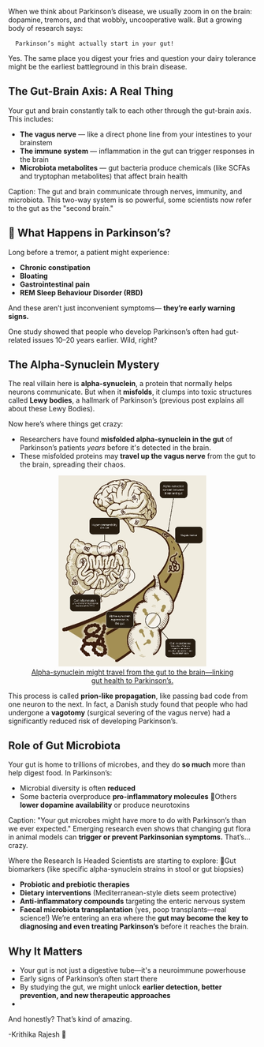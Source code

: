 When we think about Parkinson’s disease, we usually zoom in on the brain: dopamine, tremors, and that wobbly, uncooperative walk. But a growing body of research says:

      Parkinson’s might actually start in your gut! 
      
Yes. The same place you digest your fries and question your dairy tolerance might be the earliest battleground in this brain disease.

## The Gut-Brain Axis: A Real Thing
Your gut and brain constantly talk to each other through the gut-brain axis. This includes:

* **The vagus nerve** — like a direct phone line from your intestines to your brainstem
* **The immune system** — inflammation in the gut can trigger responses in the brain
* **Microbiota metabolites** — gut bacteria produce chemicals (like SCFAs and tryptophan metabolites) that affect brain health









Caption: The gut and brain communicate through nerves, immunity, and microbiota.
This two-way system is so powerful, some scientists now refer to the gut as the "second brain."

## 🔬 What Happens in Parkinson’s?
Long before a tremor, a patient might experience:

* **Chronic constipation**
* **Bloating**
* **Gastrointestinal pain**
* **REM Sleep Behaviour Disorder (RBD)**
  
And these aren’t just inconvenient symptoms— **they’re early warning signs.**

One study showed that people who develop Parkinson’s often had gut-related issues 10–20 years earlier. Wild, right?

## The Alpha-Synuclein Mystery
The real villain here is **alpha-synuclein**, a protein that normally helps neurons communicate. But when it **misfolds**, it clumps into toxic structures called **Lewy bodies**, a hallmark of Parkinson’s (previous post explains all about these Lewy Bodies).

Now here’s where things get crazy:

* Researchers have found **misfolded alpha-synuclein in the gut** of Parkinson’s patients *years* before it's detected in the brain.
* These misfolded proteins may **travel up the vagus nerve** from the gut to the brain, spreading their chaos.

 <Figure style="text-align: center;">
<img src="../assets/Dos.jpg" alt="Me" width="300" />
<figcaption>
<a href="https://neurotorium.org/the-microbiome-gut-brain-axis-in-parkinsons-disease/" target="_blank">
    Alpha-synuclein might travel from the gut to the brain—linking gut health to Parkinson’s.
    </a>
</figcaption>
</figure>

This process is called **prion-like propagation**, like passing bad code from one neuron to the next.
In fact, a Danish study found that people who had undergone a **vagotomy** (surgical severing of the vagus nerve) had a significantly reduced risk of developing Parkinson’s.

## Role of Gut Microbiota
Your gut is home to trillions of microbes, and they do **so much** more than help digest food. In Parkinson’s:

* Microbial diversity is often **reduced**
* Some bacteria overproduce **pro-inflammatory molecules**
Others **lower dopamine availability** or produce neurotoxins









Caption: "Your gut microbes might have more to do with Parkinson’s than we ever expected."
Emerging research even shows that changing gut flora in animal models can **trigger or prevent Parkinsonian symptoms.** That’s... crazy.

Where the Research Is Headed
Scientists are starting to explore:
Gut biomarkers (like specific alpha-synuclein strains in stool or gut biopsies)
* **Probiotic and prebiotic therapies**
* **Dietary interventions** (Mediterranean-style diets seem protective)
* **Anti-inflammatory compounds** targeting the enteric nervous system
* **Faecal microbiota transplantation** (yes, poop transplants—real science!)
We’re entering an era where the **gut may become the key to diagnosing and even treating Parkinson’s** before it reaches the brain.

## Why It Matters
* Your gut is not just a digestive tube—it's a neuroimmune powerhouse
* Early signs of Parkinson’s often start there
* By studying the gut, we might unlock **earlier detection, better prevention, and new therapeutic approaches**
* 
And honestly? That’s kind of amazing.

-Krithika Rajesh 🧠
